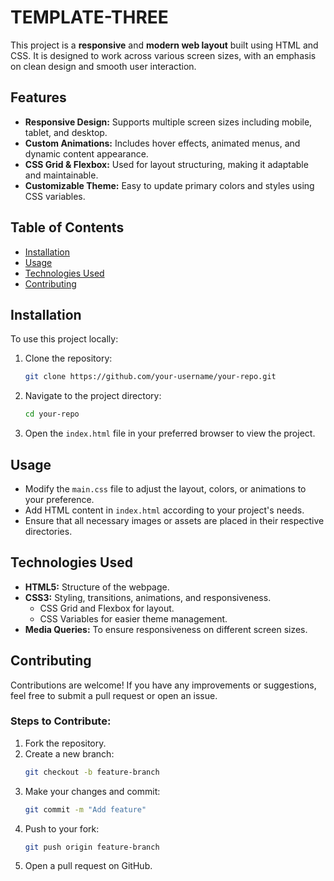 # TEMPLATE-THREE
This project is a **responsive** and **modern web layout** built using HTML and CSS. It is designed to work across various screen sizes, with an emphasis on clean design and smooth user interaction.

## Features

- **Responsive Design:** Supports multiple screen sizes including mobile, tablet, and desktop.
- **Custom Animations:** Includes hover effects, animated menus, and dynamic content appearance.
- **CSS Grid & Flexbox:** Used for layout structuring, making it adaptable and maintainable.
- **Customizable Theme:** Easy to update primary colors and styles using CSS variables.

## Table of Contents

- [Installation](#installation)
- [Usage](#usage)
- [Technologies Used](#technologies-used)
- [Contributing](#contributing)

## Installation

To use this project locally:

1. Clone the repository:
    ```bash
    git clone https://github.com/your-username/your-repo.git
    ```
2. Navigate to the project directory:
    ```bash
    cd your-repo
    ```
3. Open the `index.html` file in your preferred browser to view the project.

## Usage

- Modify the `main.css` file to adjust the layout, colors, or animations to your preference.
- Add HTML content in `index.html` according to your project's needs.
- Ensure that all necessary images or assets are placed in their respective directories.


## Technologies Used

- **HTML5:** Structure of the webpage.
- **CSS3:** Styling, transitions, animations, and responsiveness.
  - CSS Grid and Flexbox for layout.
  - CSS Variables for easier theme management.
- **Media Queries:** To ensure responsiveness on different screen sizes.

## Contributing

Contributions are welcome! If you have any improvements or suggestions, feel free to submit a pull request or open an issue.

### Steps to Contribute:

1. Fork the repository.
2. Create a new branch:
    ```bash
    git checkout -b feature-branch
    ```
3. Make your changes and commit:
    ```bash
    git commit -m "Add feature"
    ```
4. Push to your fork:
    ```bash
    git push origin feature-branch
    ```
5. Open a pull request on GitHub.

